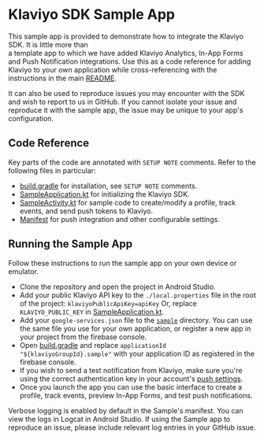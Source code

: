 # Klaviyo SDK Sample App
This sample app is provided to demonstrate how to integrate the Klaviyo SDK. It is little more than  
a template app to which we have added Klaviyo Analytics, In-App Forms and Push Notification integrations.
Use this as a code reference for adding Klaviyo to your own application while cross-referencing with the instructions
in the main [README](../README.md).

It can also be used to reproduce issues you may encounter with the SDK and wish to report to us in GitHub.
If you cannot isolate your issue and reproduce it with the sample app, the issue may be unique to your app's configuration.

## Code Reference
Key parts of the code are annotated with `SETUP NOTE` comments. Refer to the following files in particular:
- [build.gradle](./build.gradle) for installation, see `SETUP NOTE` comments.
- [SampleApplication.kt](./src/main/java/com/klaviyo/sample/SampleApplication.kt) for initializing the Klaviyo SDK.
- [SampleActivity.kt](./src/main/java/com/klaviyo/sample/SampleActivity.kt) for sample code to create/modify a profile, track events, and send push tokens to Klaviyo.
- [Manifest](./src/main/AndroidManifest.xml) for push integration and other configurable settings. 

## Running the Sample App
Follow these instructions to run the sample app on your own device or emulator.

- Clone the repository and open the project in Android Studio.
- Add your public Klaviyo API key to the `./local.properties` file in the root of the project: `klaviyoPublicApiKey=apiKey`
  Or, replace `KLAVIYO_PUBLIC_KEY` in [SampleApplication.kt](./src/main/java/com/klaviyo/sample/SampleApplication.kt).
- Add your `google-services.json` file to the [`sample`](.) directory. You can use the same file you use for your 
  own application, or register a new app in your project from the firebase console.
- Open [build.gradle](./build.gradle) and replace `applicationId "${klaviyoGroupId}.sample"`
  with your application ID as registered in the firebase console.
- If you wish to send a test notification from Klaviyo, make sure you're using the correct authentication key
  in your account's [push settings](https://help.klaviyo.com/hc/en-us/articles/14750928993307).
- Once you launch the app you can use the basic interface to create a profile, track events, preview In-App Forms,
  and test push notifications.

Verbose logging is enabled by default in the Sample's manifest. You can view the logs in Logcat in Android Studio.
If using the Sample app to reproduce an issue, please include relevant log entries in your GitHub issue.
